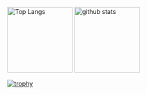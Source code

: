 <!--
**Hirota723/Hirota723** is a ✨ _special_ ✨ repository because its `README.md` (this file) appears on your GitHub profile.

Here are some ideas to get you started:

- 🔭 I’m currently working on ...
- 🌱 I’m currently learning ...
- 👯 I’m looking to collaborate on ...
- 🤔 I’m looking for help with ...
- 💬 Ask me about ...
- 📫 How to reach me: ...
- 😄 Pronouns: ...
- ⚡ Fun fact: ...
-->
<p align="left"> 
  <img alt="Top Langs" height="150px" src="https://github-readme-stats.vercel.app/api/top-langs/?username=Hirota723&show_icons=true&theme=onedark" />
  <img alt="github stats" height="150px" src="https://github-readme-stats.vercel.app/api?username=Hirota723&theme=onedark&show_icons=ture" />
</p>

[![trophy](https://github-profile-trophy.vercel.app/?username=Hirota723&theme=onedark&column=7
)](https://github.com/ryo-ma/github-profile-trophy)
